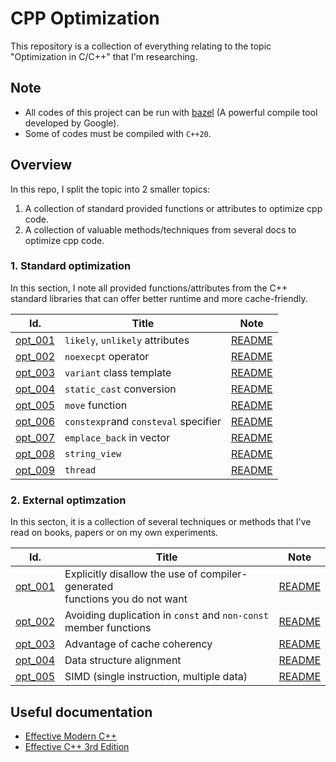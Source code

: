 # CPP Optimization
This repository is a collection of everything relating to the topic "Optimization in C/C++" that I'm researching.

## Note
- All codes of this project can be run with [bazel](https://bazel.build/) (A powerful compile tool developed by Google).
- Some of codes must be compiled with `C++20`.

## Overview
In this repo, I split the topic into 2 smaller topics:  
1. A collection of standard provided functions or attributes to optimize cpp code.
2. A collection of valuable methods/techniques from several docs to optimize cpp code.

### 1. Standard optimization
In this section, I note all provided functions/attributes from the C++ standard libraries that can offer better runtime and more cache-friendly.

| Id.                           | Title                                 | Note    |
| ------                        | ------                                | ------  |
| [opt_001](std_optim/opt_001)  | `likely`, `unlikely` attributes       | [README](std_optim/opt_001/README.md) |
| [opt_002](std_optim/opt_002)  | `noexecpt` operator                   | [README](std_optim/opt_002/README.md) |
| [opt_003](std_optim/opt_003)  | `variant` class template              | [README](std_optim/opt_003/README.md) |
| [opt_004](std_optim/opt_004)  | `static_cast` conversion              | [README](std_optim/opt_004/README.md) |
| [opt_005](std_optim/opt_005)  | `move` function                       | [README](std_optim/opt_005/README.md) |
| [opt_006](std_optim/opt_006)	| `constexpr`and `consteval` specifier	| [README](std_optim/opt_006/README.md) |
| [opt_007](std_optim/opt_007)	| `emplace_back` in vector			    | [README](std_optim/opt_007/README.md)	|
| [opt_008](std_optim/opt_008)  | `string_view`                         | [README](std_optim/opt_008/README.md) |
| [opt_009](std_optim/opt_009)  | `thread`                              | [README](std_optim/opt_009/README.md) |

### 2. External optimzation
In this secton, it is a collection of several techniques or methods that I've read on books, papers or on my own experiments.

| Id.                           | Title                                                                                | Note    |
| ------                        | ------                                                                               | ------  |
| [opt_001](ext_optim/opt_001)  | Explicitly disallow the use of compiler-generated <br /> functions you do not want   | [README](ext_optim/opt_001/README.md) |
| [opt_002](ext_optim/opt_002)  | Avoiding duplication in `const` and `non-const` <br /> member functions              | [README](ext_optim/opt_002/README.md) |
| [opt_003](ext_optim/opt_003)  | Advantage of cache coherency                                                         | [README](ext_optim/opt_003/README.md) |
| [opt_004](ext_optim/opt_004)  | Data structure alignment                                                             | [README](ext_optim/opt_004/README.md) |
| [opt_005](ext_optim/opt_005)	| SIMD (single instruction, multiple data)											   | [README](ext_optim/opt_005/README.md) |

## Useful documentation
- [Effective Modern C++](docs/Effective_Modern_C__.pdf)
- [Effective C++ 3rd Edition](docs/Effective%20C++%203rd%20ed.pdf)  
